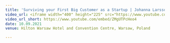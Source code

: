 ```yaml
---
title: 'Surviving your First Big Customer as a Startup | Johanna Larsson'
video_url: <iframe width="400" height="225" src="https://www.youtube.com/embed/ZMgUTPcHeo4" title="YouTube video player" frameborder="0" allow="accelerometer; autoplay; clipboard-write; encrypted-media; gyroscope; picture-in-picture" allowfullscreen></iframe>
video_url_short: https://www.youtube.com/embed/ZMgUTPcHeo4
date: 10.09.2021
venue: Hilton Warsaw Hotel and Convention Centre, Warsaw, Poland

---
```

